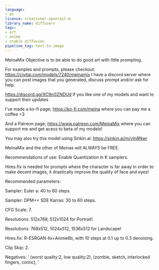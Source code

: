 ```yaml
---
language:
- en
license: creativeml-openrail-m
library_name: diffusers
tags:
- art
- anime
- stable diffusion
pipeline_tag: text-to-image
---
```


MeinaMix Objective is to be able to do good art with little prompting.

For examples and prompts, please checkout: https://civitai.com/models/7240/meinamix
I have a discord server where you can post images that you generated, discuss prompt and/or ask for help.

https://discord.gg/XC9nGZNDUd If you like one of my models and want to support their updates

I've made a ko-fi page; https://ko-fi.com/meina where you can pay me a coffee <3

And a Patreon page; https://www.patreon.com/MeinaMix where you can support me and get acess to beta of my models!

You may also try this model using Sinkin.ai: https://sinkin.ai/m/vln8Nwr

MeinaMix and the other of Meinas will ALWAYS be FREE.

Recommendations of use: Enable Quantization in K samplers.

Hires.fix is needed for prompts where the character is far away in order to make decent images, it drastically improve the quality of face and eyes!

Recommended parameters:

Sampler: Euler a: 40 to 60 steps.

Sampler: DPM++ SDE Karras: 30 to 60 steps.

CFG Scale: 7.

Resolutions: 512x768, 512x1024 for Portrait!

Resolutions: 768x512, 1024x512, 1536x512 for Landscape!

Hires.fix: R-ESRGAN 4x+Anime6b, with 10 steps at 0.1 up to 0.3 denoising.

Clip Skip: 2.

Negatives: ' (worst quality:2, low quality:2), (zombie, sketch, interlocked fingers, comic), '